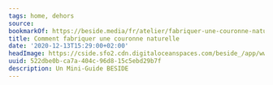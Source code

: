 ```yaml
---
tags: home, dehors
source:
bookmarkOf: https://beside.media/fr/atelier/fabriquer-une-couronne-naturelle/
title: Comment fabriquer une couronne naturelle
date: '2020-12-13T15:29:00+02:00'
headImage: https://cside.sfo2.cdn.digitaloceanspaces.com/beside_/app/www/2020/12/BESIDE_atelier_courronne_thumbnail.jpg
uuid: 522dbe0b-ca7a-404c-96d8-15c5ebd29b7f
description: Un Mini-Guide BESIDE
---
```


